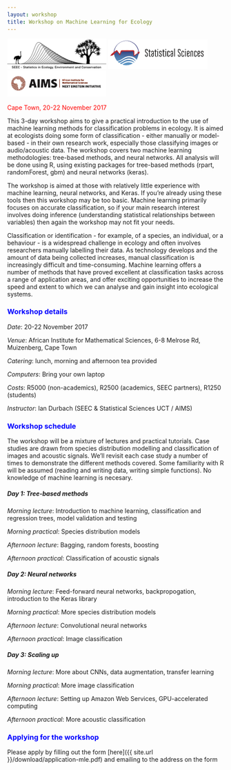 ```yaml
---
layout: workshop
title: Workshop on Machine Learning for Ecology  
---
```


<img src="/images/seec.png" alt="Drawing" style="width: 230px;"/>
<img src="/images/statsci.png" alt="Drawing" style="width: 230px;"/>
<img src="/images/aims.png" alt="Drawing" style="width: 230px;"/>

<font color="red">Cape Town, 20-22 November 2017</font>

This 3-day workshop aims to give a practical introduction to the use of machine learning methods for classification problems in ecology. It is aimed at ecologists doing some form of classification - either manually or model-based - in their own research work, especially those classifying images or audio/acoustic data. The workshop covers two machine learning methodologies: tree-based methods, and neural networks. All analysis will be done using R, using existing packages for tree-based methods (rpart, randomForest, gbm) and neural networks (keras). 

The workshop is aimed at those with relatively little experience with machine learning, neural networks, and Keras. If you’re already using these tools then this workshop may be too basic. Machine learning primarily focuses on accurate classification, so if your main research interest involves doing inference (understanding statistical relationships between variables) then again the workshop may not fit your needs.

Classification or identification - for example, of a species, an individual, or a behaviour - is a widespread challenge in ecology and often involves researchers manually labelling their data. As technology develops and the amount of data being collected increases, manual classification is increasingly difficult and time-consuming. Machine learning offers a number of methods that have proved excellent at classification tasks across a range of application areas, and offer exciting opportunities to increase the speed and extent to which we can analyse and gain insight into ecological systems. 

### <font color="blue">Workshop details</font>  

*Date*: 20-22 November 2017

*Venue*: African Institute for Mathematical Sciences, 6-8 Melrose Rd, Muizenberg, Cape Town

*Catering*: lunch, morning and afternoon tea provided

*Computers*: Bring your own laptop

*Costs*: R5000 (non-academics), R2500 (academics, SEEC partners), R1250 (students)

*Instructor*: Ian Durbach (SEEC & Statistical Sciences UCT / AIMS)

### <font color="blue">Workshop schedule</font> 

The workshop will be a mixture of lectures and practical tutorials. Case studies are drawn from species distribution modelling and classification of images and acoustic signals. We’ll revisit each case study a number of times to demonstrate the different methods covered. Some familiarity with R will be assumed (reading and writing data, writing simple functions). No knowledge of machine learning is necesary. 

##### Day 1: Tree-based methods

*Morning lecture*: Introduction to machine learning, classification and regression trees, model validation and testing

*Morning practical*: Species distribution models

*Afternoon lecture*: Bagging, random forests, boosting

*Afternoon practical*: Classification of acoustic signals

##### Day 2: Neural networks

*Morning lecture*: Feed-forward neural networks, backpropogation, introduction to the Keras library

*Morning practical*: More species distribution models

*Afternoon lecture*: Convolutional neural networks

*Afternoon practical*: Image classification

##### Day 3: Scaling up

*Morning lecture*: More about CNNs, data augmentation, transfer learning

*Morning practical*: More image classification

*Afternoon lecture*: Setting up Amazon Web Services, GPU-accelerated computing

*Afternoon practical*: More acoustic classification

### <font color="blue">Applying for the workshop</font>

Please apply by filling out the form [here]({{ site.url }}/download/application-mle.pdf) and emailing to the address on the form
